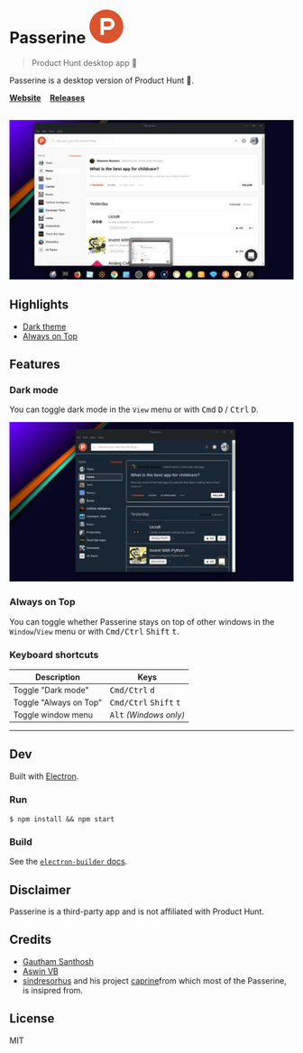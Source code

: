 # Passerine <img src="static/Icon.png" width="60">

> Product Hunt desktop app :rocket:

Passerine is a desktop version of Product Hunt :rocket:.

**[Website](https://aviary-apps.github.io/passerine)** &nbsp;&nbsp; **[Releases](https://github.com/aviary-apps/Passerine/releases)** 

<br>


<a href="https://github.com/aviary-apps/Passerine/releases/latest">
	<img src="media/light.png" width="846">
</a>



## Highlights

- [Dark theme](#dark-mode)
- [Always on Top](#always-on-top)


## Features

### Dark mode

You can toggle dark mode in the `View` menu or with <kbd>Cmd</kbd> <kbd>D</kbd> / <kbd>Ctrl</kbd> <kbd>D</kbd>.

<img src="media/dark.png" width="846">

### Always on Top

You can toggle whether Passerine stays on top of other windows in the `Window`/`View` menu or with <kbd>Cmd/Ctrl</kbd> <kbd>Shift</kbd> <kbd>t</kbd>.


### Keyboard shortcuts

Description            | Keys
-----------------------| -----------------------
Toggle "Dark mode"     | <kbd>Cmd/Ctrl</kbd> <kbd>d</kbd>
Toggle "Always on Top" | <kbd>Cmd/Ctrl</kbd> <kbd>Shift</kbd> <kbd>t</kbd>
Toggle window menu     | <kbd>Alt</kbd> *(Windows only)*

---


## Dev

Built with [Electron](https://electronjs.org).

### Run

```
$ npm install && npm start
```

### Build

See the [`electron-builder` docs](https://github.com/electron-userland/electron-builder/wiki/Multi-Platform-Build).


## Disclaimer

Passerine is a third-party app and is not affiliated with Product Hunt.

## Credits

- [Gautham Santhosh](http://github.com/gauthamzz) 
- [Aswin VB](http://github.com/aswinzz)
- [sindresorhus](https://github.com/sindresorhus/) and his project [caprine](https://github.com/sindresorhus/caprine)from which most of the Passerine, is insipred from.

## License

MIT

